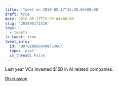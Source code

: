 ```yaml
---
title: 'Tweet on 2018-05-17T15:20:04+00:00'
draft: true
date: 2018-05-17T15:20:04+00:00
slug: '201805171520'
tags:
  - tweets
is_tweet: true
tweet_info:
  id: '997028966840975360'
  type: 'post'
  is_thread: False
---
```




Last year VCs invested $15B in AI related companies.

[Discussion](https://x.com/sytelus/status/997028966840975360)
